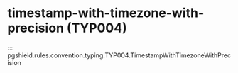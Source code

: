 # timestamp-with-timezone-with-precision (TYP004)

::: pgshield.rules.convention.typing.TYP004.TimestampWithTimezoneWithPrecision

